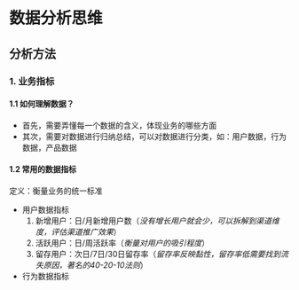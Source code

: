 # 数据分析思维
##  分析方法
### 1. 业务指标
#### 1.1 如何理解数据？
* 首先，需要弄懂每一个数据的含义，体现业务的哪些方面
* 其次，需要对数据进行归纳总结，可以对数据进行分类，如：用户数据，行为数据，产品数据
#### 1.2 常用的数据指标
定义：衡量业务的统一标准
* 用户数据指标
     1. 新增用户：日/月新增用户数（*没有增长用户就会少，可以拆解到渠道维度，评估渠道推广效果*）
     2. 活跃用户：日/周活跃率（*衡量对用户的吸引程度*）
     3. 留存用户：次日/7日/30日留存率（*留存率反映黏性，留存率低需要找到流失原因，著名的40-20-10法则*）
* 行为数据指标
